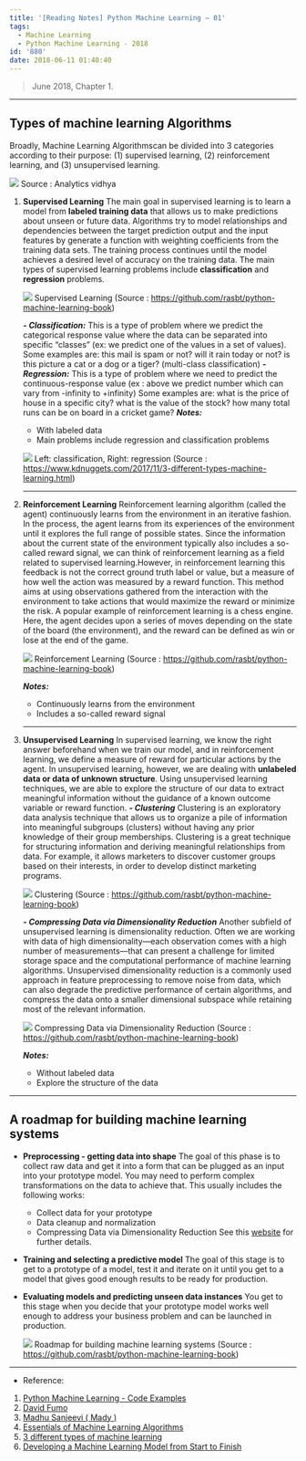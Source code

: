 ```yaml
---
title: '[Reading Notes] Python Machine Learning – 01'
tags:
  - Machine Learning
  - Python Machine Learning - 2018
id: '880'
date: 2018-06-11 01:40:40
---
```


> June 2018, Chapter 1.

* * *

Types of machine learning Algorithms
------------------------------------

Broadly, Machine Learning Algorithmscan be divided into 3 categories according to their purpose: (1) supervised learning, (2) reinforcement learning, and (3) unsupervised learning.

![](https://bhlin.co.network/wp/wp-content/uploads/2018/06/1_9Eu_-DDMZ_bP_t94_MMEYA.png ) Source : Analytics vidhya

1.  **Supervised Learning** The main goal in supervised learning is to learn a model from **labeled training data** that allows us to make predictions about unseen or future data. Algorithms try to model relationships and dependencies between the target prediction output and the input features by generate a function with weighting coefficients from the training data sets. The training process continues until the model achieves a desired level of accuracy on the training data. The main types of supervised learning problems include **classification** and **regression** problems.
    
    ![](https://bhlin.co.network/wp/wp-content/uploads/2018/06/-e1528647632870.png ) Supervised Learning (Source : https://github.com/rasbt/python-machine-learning-book)
    
    **_\- Classification:_** This is a type of problem where we predict the categorical response value where the data can be separated into specific “classes” (ex: we predict one of the values in a set of values). Some examples are: this mail is spam or not? will it rain today or not? is this picture a cat or a dog or a tiger? (multi-class classification) **_\- Regression:_** This is a type of problem where we need to predict the continuous-response value (ex : above we predict number which can vary from -infinity to +infinity) Some examples are: what is the price of house in a specific city? what is the value of the stock? how many total runs can be on board in a cricket game? **_Notes:_**
    
    *   With labeled data
    *   Main problems include regression and classification problems
    
    ![](https://bhlin.co.network/wp/wp-content/uploads/2018/06/圖片1.png) Left: classification, Right: regression (Source : https://www.kdnuggets.com/2017/11/3-different-types-machine-learning.html)
    
    * * *
    
2.  **Reinforcement Learning** Reinforcement learning algorithm (called the agent) continuously learns from the environment in an iterative fashion. In the process, the agent learns from its experiences of the environment until it explores the full range of possible states. Since the information about the current state of the environment typically also includes a so-called reward signal, we can think of reinforcement learning as a field related to supervised learning.However, in reinforcement learning this feedback is not the correct ground truth label or value, but a measure of how well the action was measured by a reward function. This method aims at using observations gathered from the interaction with the environment to take actions that would maximize the reward or minimize the risk. A popular example of reinforcement learning is a chess engine. Here, the agent decides upon a series of moves depending on the state of the board (the environment), and the reward can be defined as win or lose at the end of the game.
    
    ![](https://bhlin.co.network/wp/wp-content/uploads/2018/06/-1-e1528649589936.png ) Reinforcement Learning (Source : https://github.com/rasbt/python-machine-learning-book)
    
    **_Notes:_**
    
    *   Continuously learns from the environment
    *   Includes a so-called reward signal
    
    * * *
    
3.  **Unsupervised Learning** In supervised learning, we know the right answer beforehand when we train our model, and in reinforcement learning, we define a measure of reward for particular actions by the agent. In unsupervised learning, however, we are dealing with **unlabeled data or data of unknown structure**. Using unsupervised learning techniques, we are able to explore the structure of our data to extract meaningful information without the guidance of a known outcome variable or reward function. **_\- Clustering_** Clustering is an exploratory data analysis technique that allows us to organize a pile of information into meaningful subgroups (clusters) without having any prior knowledge of their group memberships. Clustering is a great technique for structuring information and deriving meaningful relationships from data. For example, it allows marketers to discover customer groups based on their interests, in order to develop distinct marketing programs.
    
    ![](https://bhlin.co.network/wp/wp-content/uploads/2018/06/-1-1-e1528650695415.png) Clustering (Source : https://github.com/rasbt/python-machine-learning-book)
    
    **_\- Compressing Data via Dimensionality Reduction_** Another subfield of unsupervised learning is dimensionality reduction. Often we are working with data of high dimensionality—each observation comes with a high number of measurements—that can present a challenge for limited storage space and the computational performance of machine learning algorithms. Unsupervised dimensionality reduction is a commonly used approach in feature preprocessing to remove noise from data, which can also degrade the predictive performance of certain algorithms, and compress the data onto a smaller dimensional subspace while retaining most of the relevant information.
    
    ![](https://bhlin.co.network/wp/wp-content/uploads/2018/06/-2-e1528650769947.png) Compressing Data via Dimensionality Reduction (Source : https://github.com/rasbt/python-machine-learning-book)
    
    **_Notes:_**
    *   Without labeled data
    *   Explore the structure of the data

* * *

A roadmap for building machine learning systems
-----------------------------------------------

*   **Preprocessing - getting data into shape** The goal of this phase is to collect raw data and get it into a form that can be plugged as an input into your prototype model. You may need to perform complex transformations on the data to achieve that. This usually includes the following works:
    *   Collect data for your prototype
    *   Data cleanup and normalization
    *   Compressing Data via Dimensionality Reduction See this [website](https://medium.com/@yaelg/product-manager-guide-part-3-developing-a-machine-learning-model-from-start-to-finish-c3e12fd835e4) for further details.
*   **Training and selecting a predictive model** The goal of this stage is to get to a prototype of a model, test it and iterate on it until you get to a model that gives good enough results to be ready for production.
    
*   **Evaluating models and predicting unseen data instances** You get to this stage when you decide that your prototype model works well enough to address your business problem and can be launched in production.
    
    ![](https://bhlin.co.network/wp/wp-content/uploads/2018/06/下載-3.png) Roadmap for building machine learning systems (Source : https://github.com/rasbt/python-machine-learning-book)
    

* * *

*   Reference:

1.  [Python Machine Learning - Code Examples](http://nbviewer.jupyter.org/github/rasbt/python-machine-learning-book/blob/master/code/ch02/ch02.ipynb)
2.  [David Fumo](https://towardsdatascience.com/types-of-machine-learning-algorithms-you-should-know-953a08248861)
3.  [Madhu Sanjeevi ( Mady )](https://medium.com/deep-math-machine-learning-ai/different-types-of-machine-learning-and-their-types-34760b9128a2)
4.  [Essentials of Machine Learning Algorithms](https://www.analyticsvidhya.com/blog/2017/09/common-machine-learning-algorithms/)
5.  [3 different types of machine learning](https://www.kdnuggets.com/2017/11/3-different-types-machine-learning.html)
6.  [Developing a Machine Learning Model from Start to Finish](https://medium.com/@yaelg/product-manager-guide-part-3-developing-a-machine-learning-model-from-start-to-finish-c3e12fd835e4)